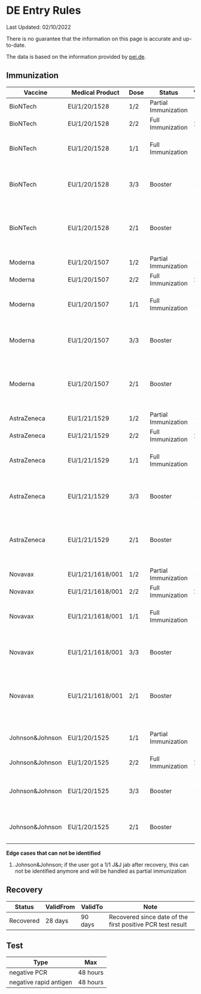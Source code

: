 # DE Entry Rules

Last Updated: 02/10/2022

There is no guarantee that the information on this page is accurate and up-to-date.

The data is based on the information provided by [pei.de](https://www.pei.de/DE/newsroom/dossier/coronavirus/coronavirus-inhalt.html?nn=169730&cms_pos=3).

## Immunization

| Vaccine         | Medical Product  | Dose | Status               | ValidFrom | ValidTo  | Note                                                     |
| --------------- | ---------------- | ---- | -------------------- | --------- | -------- | -------------------------------------------------------- |
| BioNTech        | EU/1/20/1528     | 1/2  | Partial Immunization | -         | -        |                                                          |
| BioNTech        | EU/1/20/1528     | 2/2  | Full Immunization    | 14 days   | 270 days |                                                          |
| BioNTech        | EU/1/20/1528     | 1/1  | Full Immunization    | -         | 270 days | Full Immunization after recovery                         |
| BioNTech        | EU/1/20/1528     | 3/3  | Booster              | -         | -        | Booster after full immunization ((dn == sn) && sn > 2)   |
| BioNTech        | EU/1/20/1528     | 2/1  | Booster              | -         | -        | Booster after full immunization after recovery (dn > sn) |
|                 |                  |      |                      |           |          |                                                          |
| Moderna         | EU/1/20/1507     | 1/2  | Partial Immunization | -         | -        |                                                          |
| Moderna         | EU/1/20/1507     | 2/2  | Full Immunization    | 14 days   | 270 days |                                                          |
| Moderna         | EU/1/20/1507     | 1/1  | Full Immunization    | -         | 270 days | Full Immunization after recovery                         |
| Moderna         | EU/1/20/1507     | 3/3  | Booster              | -         | -        | Booster after full immunization ((dn == sn) && sn > 2)   |
| Moderna         | EU/1/20/1507     | 2/1  | Booster              | -         | -        | Booster after full immunization after recovery (dn > sn) |
|                 |                  |      |                      |           |          |                                                          |
| AstraZeneca     | EU/1/21/1529     | 1/2  | Partial Immunization | -         | -        |                                                          |
| AstraZeneca     | EU/1/21/1529     | 2/2  | Full Immunization    | 14 days   | 270 days |                                                          |
| AstraZeneca     | EU/1/21/1529     | 1/1  | Full Immunization    | -         | 270 days | Full Immunization after recovery                         |
| AstraZeneca     | EU/1/21/1529     | 3/3  | Booster              | -         | -        | Booster after full immunization ((dn == sn) && sn > 2)   |
| AstraZeneca     | EU/1/21/1529     | 2/1  | Booster              | -         | -        | Booster after full immunization after recovery (dn > sn) |
|                 |                  |      |                      |           |          |                                                          |
| Novavax         | EU/1/21/1618/001 | 1/2  | Partial Immunization | -         | -        |                                                          |
| Novavax         | EU/1/21/1618/001 | 2/2  | Full Immunization    | 14 days   | 270 days |                                                          |
| Novavax         | EU/1/21/1618/001 | 1/1  | Full Immunization    | -         | 270 days | Full Immunization after recovery                         |
| Novavax         | EU/1/21/1618/001 | 3/3  | Booster              | -         | -        | Booster after full immunization ((dn == sn) && sn > 2)   |
| Novavax         | EU/1/21/1618/001 | 2/1  | Booster              | -         | -        | Booster after full immunization after recovery (dn > sn) |
|                 |                  |      |                      |           |          |                                                          |
| Johnson&Johnson | EU/1/20/1525     | 1/1  | Partial Immunization | -         | -        | New regulation starting 01/15/2022                       |
| Johnson&Johnson | EU/1/20/1525     | 2/2  | Full Immunization    | 14 days   | 270 days |                                                          |
| Johnson&Johnson | EU/1/20/1525     | 3/3  | Booster              | -         | -        | Booster after full immunization ((dn == sn) && sn > 1)   |
| Johnson&Johnson | EU/1/20/1525     | 2/1  | Booster              | -         | -        | Booster after full immunization (dn > sn)                |

**Edge cases that can not be identified**

1. Johnson&Johnson; if the user got a 1/1 J&J jab after recovery, this can not be identified anymore and will be handled as partial immunization

## Recovery

| Status    | ValidFrom | ValidTo | Note                                                       |
| --------- | --------- | ------- | ---------------------------------------------------------- |
| Recovered | 28 days   | 90 days | Recovered since date of the first positive PCR test result |

## Test

| Type                   | Max      |
| ---------------------- | -------- |
| negative PCR           | 48 hours |
| negative rapid antigen | 48 hours |
